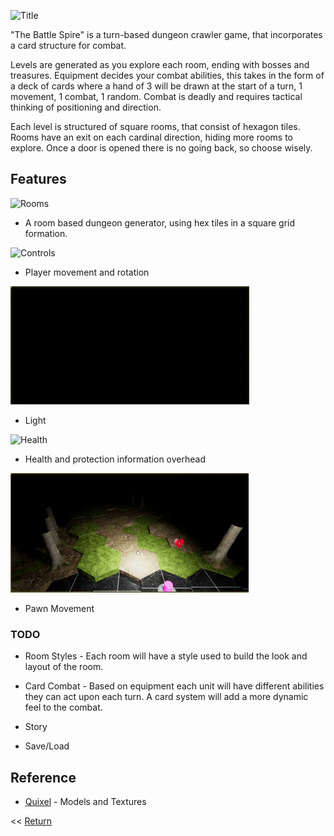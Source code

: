 ![Title](/Title.jpg)

"The Battle Spire" is a turn-based dungeon crawler game, that incorporates a card structure for combat. 

Levels are generated as you explore each room, ending with bosses and treasures. Equipment decides your combat abilities, this takes in the form of a deck of cards where a hand of 3 will be drawn at the start of a turn, 1 movement, 1 combat, 1 random. Combat is deadly and requires tactical thinking of positioning and direction.

Each level is structured of square rooms, that consist of hexagon tiles. Rooms have an exit on each cardinal direction, hiding more rooms to explore. Once a door is opened there is no going back, so choose wisely.

## Features



![Rooms](/HexRoomGen.gif)

- A room based dungeon generator, using hex tiles in a square grid formation.

![Controls](/HexControls.gif)

- Player movement and rotation

![Light](/HexLight.gif)

- Light

![Health](/HexHealth.gif)

- Health and protection information overhead
 
![Movement](/HexEnviro.gif)

- Pawn Movement

### TODO

- Room Styles - Each room will have a style used to build the look and layout of the room.

- Card Combat - Based on equipment each unit will have different abilities they can act upon each turn. A card system will add a more dynamic feel to the combat.

- Story

- Save/Load


## Reference

- [Quixel](https://quixel.com/megascans) - Models and Textures

<< [Return](https://chriswestwood.github.io/)
